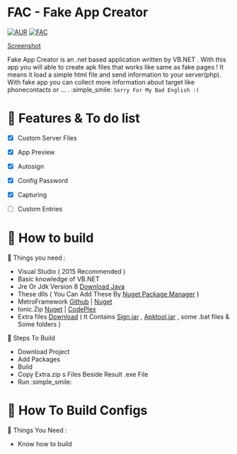# FAC - Fake App Creator
[![AUR](https://img.shields.io/aur/license/yaourt.svg?maxAge=2592000?style=flat-square)]()
[![FAC](https://img.shields.io/badge/Version-1.1.2.0-brightgreen.svg)](https://github.com/sahand100/FAC)

[Screenshot](http://s3.img7.ir/69M6i.jpg)

Fake App Creator is an .net based application written by VB.NET . With this app you will able to create apk files that works like same as fake pages ! It means it load a simple html file and send information to your server(php). With fake app you can collect more information about target like phonecontacts or ... . :simple_smile:
`Sorry For My Bad English :(`

# :memo: Features & To do list
- [x] Custom Server Files
- [x] App Preview
- [x] Autosign
- [x] Config Password
- [x] Capturing
- [ ] Custom Entries


# :wrench: How to build
:hatching_chick: Things you need :
- Visual Studio ( 2015 Recommended )
- Basic knowledge of VB.NET
- Jre Or Jdk Version 8 [Download Java](https://java.com/download)
- These dlls ( You Can Add These By [Nuget Package Manager](https://www.nuget.org/) )
- MetroFramework [Github](http://thielj.github.io/MetroFramework) | [Nuget](https://www.nuget.org/packages/MetroFramework/)
- Ionic.Zip [Nuget](https://www.nuget.org/packages/DotNetZip/) | [CodePlex](https://dotnetzip.codeplex.com/)
- Extra files [Download](https://github.com/sahand100/FAC/raw/master/Extras.zip) ( It Contains [Sign.jar](https://github.com/appium/sign) , [Apktool.jar](https://ibotpeaches.github.io) , some .bat files & Some folders )

:wrench: Steps To Build
- Download Project
- Add Packages
- Build 
- Copy Extra.zip s Files Beside Result .exe File
- Run :simple_smile:

# :rocket: How To Build Configs 

:hatching_chick: Things You Need :
- Know how to build 
